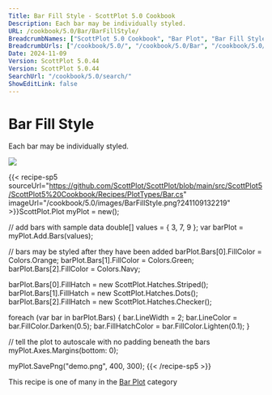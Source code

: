 ```yaml
---
Title: Bar Fill Style - ScottPlot 5.0 Cookbook
Description: Each bar may be individually styled.
URL: /cookbook/5.0/Bar/BarFillStyle/
BreadcrumbNames: ["ScottPlot 5.0 Cookbook", "Bar Plot", "Bar Fill Style"]
BreadcrumbUrls: ["/cookbook/5.0/", "/cookbook/5.0/Bar", "/cookbook/5.0/Bar/BarFillStyle"]
Date: 2024-11-09
Version: ScottPlot 5.0.44
Version: ScottPlot 5.0.44
SearchUrl: "/cookbook/5.0/search/"
ShowEditLink: false
---
```



<div class='d-flex align-items-center mt-5'>
<h1 class='me-2 text-dark my-0 border-0'>Bar Fill Style</h1>
</div>

Each bar may be individually styled.

[![](/cookbook/5.0/images/BarFillStyle.png?241109132219)](/cookbook/5.0/images/BarFillStyle.png?241109132219)

{{< recipe-sp5 sourceUrl="https://github.com/ScottPlot/ScottPlot/blob/main/src/ScottPlot5/ScottPlot5%20Cookbook/Recipes/PlotTypes/Bar.cs" imageUrl="/cookbook/5.0/images/BarFillStyle.png?241109132219" >}}ScottPlot.Plot myPlot = new();

// add bars with sample data
double[] values = { 3, 7, 9 };
var barPlot = myPlot.Add.Bars(values);

// bars may be styled after they have been added
barPlot.Bars[0].FillColor = Colors.Orange;
barPlot.Bars[1].FillColor = Colors.Green;
barPlot.Bars[2].FillColor = Colors.Navy;

barPlot.Bars[0].FillHatch = new ScottPlot.Hatches.Striped();
barPlot.Bars[1].FillHatch = new ScottPlot.Hatches.Dots();
barPlot.Bars[2].FillHatch = new ScottPlot.Hatches.Checker();

foreach (var bar in barPlot.Bars)
{
    bar.LineWidth = 2;
    bar.LineColor = bar.FillColor.Darken(0.5);
    bar.FillHatchColor = bar.FillColor.Lighten(0.1);
}

// tell the plot to autoscale with no padding beneath the bars
myPlot.Axes.Margins(bottom: 0);

myPlot.SavePng("demo.png", 400, 300);
{{< /recipe-sp5 >}}

<div class='my-5 text-center'>This recipe is one of many in the <a href='/cookbook/5.0/Bar'>Bar Plot</a> category</div>


